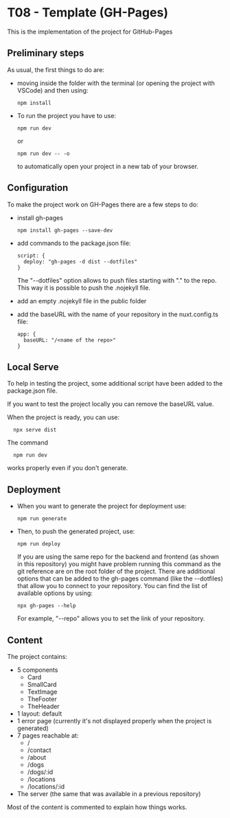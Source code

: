 # T08 - Template (GH-Pages)

This is the implementation of the project for GitHub-Pages

## Preliminary steps
As usual, the first things to do are:
- moving inside the folder with the terminal (or opening the project with VSCode) and then using:

      npm install

- To run the project you have to use:

      npm run dev

    or

      npm run dev -- -o
    
    to automatically open your project in a new tab of your browser.

## Configuration
To make the project work on GH-Pages there are a few steps to do:
- install gh-pages

      npm install gh-pages --save-dev

- add commands to the package.json file:

      script: {
        deploy: "gh-pages -d dist --dotfiles"
      }
  The "--dotfiles" option allows to push files starting with "." to the repo. This way it is possible to push the .nojekyll file.

- add an empty .nojekyll file in the public folder
- add the baseURL with the name of your repository in the nuxt.config.ts file:

      app: {
        baseURL: "/<name of the repo>"
      }

## Local Serve
To help in testing the project, some additional script have been added to the package.json file.

If you want to test the project locally you can remove the baseURL value.

When the project is ready, you can use:

      npx serve dist

The command

      npm run dev

works properly even if you don't generate.
  
## Deployment
- When you want to generate the project for deployment use:
  
      npm run generate

- Then, to push the generated project, use:

      npm run deploy

  If you are using the same repo for the backend and frontend (as shown in this repository) you might have problem running this command as the git reference are on the root folder of the project. There are additional options that can be added to the gh-pages command (like the --dotfiles) that allow you to connect to your repository.
  You can find the list of available options by using:

      npx gh-pages --help
  
  For example, "--repo" allows you to set the link of your repository.

## Content
The project contains:
- 5 components
  - Card
  - SmallCard
  - TextImage
  - TheFooter
  - TheHeader
- 1 layout: default
- 1 error page (currently it's not displayed properly when the project is generated)
- 7 pages reachable at:
  - /
  - /contact
  - /about
  - /dogs
  - /dogs/:id
  - /locations
  - /locations/:id
- The server (the same that was available in a previous repository)

Most of the content is commented to explain how things works.
